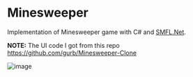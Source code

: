 # Minesweeper
Implementation of Minesweeper game with C# and [SMFL.Net](https://www.sfml-dev.org/download/sfml.net/).

**NOTE:** The UI code I got from this repo https://github.com/gurb/Minesweeper-Clone

![image](https://user-images.githubusercontent.com/3731090/192046156-b6452477-7e11-46de-b642-ab8abefab81c.png)


